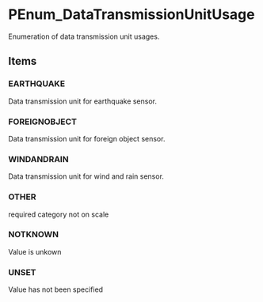 # PEnum_DataTransmissionUnitUsage

Enumeration of data transmission unit usages.
<!-- end of short definition -->

## Items

### EARTHQUAKE
Data transmission unit for earthquake sensor.

### FOREIGNOBJECT
Data transmission unit for foreign object sensor.

### WINDANDRAIN
Data transmission unit for wind and rain sensor.

### OTHER
required category not on scale

### NOTKNOWN
Value is unkown

### UNSET
Value has not been specified
